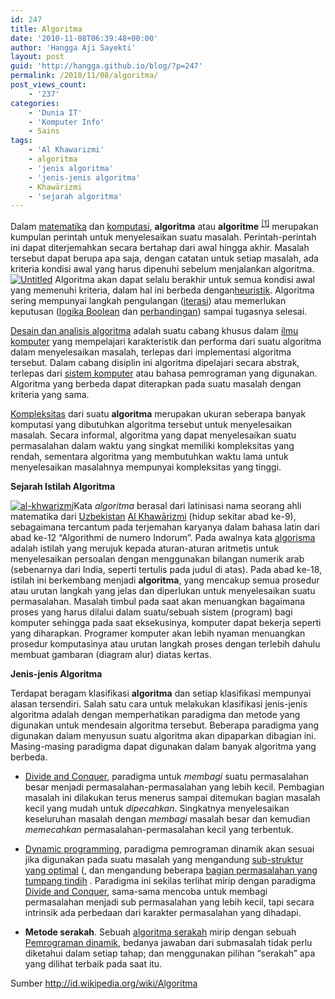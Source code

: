 ```yaml
---
id: 247
title: Algoritma
date: '2010-11-08T06:39:48+00:00'
author: 'Hangga Aji Sayekti'
layout: post
guid: 'http://hangga.github.io/blog/?p=247'
permalink: /2010/11/08/algoritma/
post_views_count:
    - '237'
categories:
    - 'Dunia IT'
    - 'Komputer Info'
    - Sains
tags:
    - 'Al Khawarizmi'
    - algoritma
    - 'jenis algoritma'
    - 'jenis-jenis algoritma'
    - Khawārizmi
    - 'sejarah algoritma'
---
```


Dalam [matematika](http://id.wikipedia.org/wiki/Matematika "Matematika") dan [komputasi](http://id.wikipedia.org/wiki/Komputasi "Komputasi"), **algoritma** atau **algoritme** <sup id="cite_ref-0">[\[1\]](http://id.wikipedia.org/wiki/Algoritma#cite_note-0)</sup> merupakan kumpulan perintah untuk menyelesaikan suatu masalah. Perintah-perintah ini dapat diterjemahkan secara bertahap dari awal hingga akhir. Masalah tersebut dapat berupa apa saja, dengan catatan untuk setiap masalah, ada kriteria kondisi awal yang harus dipenuhi sebelum menjalankan algoritma.[![](http://hangga.github.io/blog/wp-content/uploads/2010/11/Untitled1-300x171.jpg "Untitled")](http://hangga.github.io/blog/wp-content/uploads/2010/11/Untitled1.jpg) Algoritma akan dapat selalu berakhir untuk semua kondisi awal yang memenuhi kriteria, dalam hal ini berbeda dengan[heuristik](http://id.wikipedia.org/wiki/Heuristik "Heuristik"). Algoritma sering mempunyai langkah pengulangan ([iterasi](http://id.wikipedia.org/wiki/Iterasi "Iterasi")) atau memerlukan keputusan ([logika Boolean](http://id.wikipedia.org/w/index.php?title=Aljabar_Boole&action=edit&redlink=1 "Aljabar Boole (halaman belum tersedia)") dan [perbandingan](http://id.wikipedia.org/wiki/Pertidaksamaan "Pertidaksamaan")) sampai tugasnya selesai.

[Desain dan analisis algoritma](http://id.wikipedia.org/w/index.php?title=Desain_dan_analisis_algoritma&action=edit&redlink=1 "Desain dan analisis algoritma (halaman belum tersedia)") adalah suatu cabang khusus dalam [ilmu komputer](http://id.wikipedia.org/wiki/Ilmu_komputer "Ilmu komputer") yang mempelajari karakteristik dan performa dari suatu algoritma dalam menyelesaikan masalah, terlepas dari implementasi algoritma tersebut. Dalam cabang disiplin ini algoritma dipelajari secara abstrak, terlepas dari [sistem komputer](http://id.wikipedia.org/wiki/Sistem_komputer "Sistem komputer") atau bahasa pemrograman yang digunakan. Algoritma yang berbeda dapat diterapkan pada suatu masalah dengan kriteria yang sama.

[Kompleksitas](http://id.wikipedia.org/w/index.php?title=Kompleksitas&action=edit&redlink=1 "Kompleksitas (halaman belum tersedia)") dari suatu **algoritma** merupakan ukuran seberapa banyak komputasi yang dibutuhkan algoritma tersebut untuk menyelesaikan masalah. Secara informal, algoritma yang dapat menyelesaikan suatu permasalahan dalam waktu yang singkat memiliki kompleksitas yang rendah, sementara algoritma yang membutuhkan waktu lama untuk menyelesaikan masalahnya mempunyai kompleksitas yang tinggi.

**Sejarah Istilah Algoritma**

[![](http://hangga.github.io/blog/wp-content/uploads/2011/11/al-khwarizmi-.jpg "al-khwarizmi")](http://hangga.github.io/blog/wp-content/uploads/2011/11/al-khwarizmi-.jpg)Kata *algoritma* berasal dari latinisasi nama seorang ahli matematika dari [Uzbekistan](http://id.wikipedia.org/wiki/Uzbekistan "Uzbekistan") [Al Khawārizmi](http://id.wikipedia.org/wiki/Al_Khawarizmi "Al Khawarizmi") (hidup sekitar abad ke-9), sebagaimana tercantum pada terjemahan karyanya dalam bahasa latin dari abad ke-12 “Algorithmi de numero Indorum”. Pada awalnya kata [algorisma](http://id.wikipedia.org/wiki/Algorisma "Algorisma") adalah istilah yang merujuk kepada aturan-aturan aritmetis untuk menyelesaikan persoalan dengan menggunakan bilangan numerik arab (sebenarnya dari India, seperti tertulis pada judul di atas). Pada abad ke-18, istilah ini berkembang menjadi **algoritma**, yang mencakup semua prosedur atau urutan langkah yang jelas dan diperlukan untuk menyelesaikan suatu permasalahan. Masalah timbul pada saat akan menuangkan bagaimana proses yang harus dilalui dalam suatu/sebuah sistem (program) bagi komputer sehingga pada saat eksekusinya, komputer dapat bekerja seperti yang diharapkan. Programer komputer akan lebih nyaman menuangkan prosedur komputasinya atau urutan langkah proses dengan terlebih dahulu membuat gambaran (diagram alur) diatas kertas.

**Jenis-jenis Algoritma**

Terdapat beragam klasifikasi **algoritma** dan setiap klasifikasi mempunyai alasan tersendiri. Salah satu cara untuk melakukan klasifikasi jenis-jenis algoritma adalah dengan memperhatikan paradigma dan metode yang digunakan untuk mendesain algoritma tersebut. Beberapa paradigma yang digunakan dalam menyusun suatu algoritma akan dipaparkan dibagian ini. Masing-masing paradigma dapat digunakan dalam banyak algoritma yang berbeda.

- [Divide and Conquer](http://id.wikipedia.org/wiki/Divide_and_Conquer "Divide and Conquer"), paradigma untuk *membagi* suatu permasalahan besar menjadi permasalahan-permasalahan yang lebih kecil. Pembagian masalah ini dilakukan terus menerus sampai ditemukan bagian masalah kecil yang mudah untuk *dipecahkan*. Singkatnya menyelesaikan keseluruhan masalah dengan *membagi* masalah besar dan kemudian *memecahkan* permasalahan-permasalahan kecil yang terbentuk.

- [Dynamic programming](http://id.wikipedia.org/w/index.php?title=Dynamic_programming&action=edit&redlink=1 "Dynamic programming (halaman belum tersedia)"), paradigma pemrograman dinamik akan sesuai jika digunakan pada suatu masalah yang mengandung [sub-struktur yang optimal](http://id.wikipedia.org/w/index.php?title=Sub-struktur_yang_optimal&action=edit&redlink=1 "Sub-struktur yang optimal (halaman belum tersedia)") (, dan mengandung beberapa [bagian permasalahan yang tumpang tindih](http://id.wikipedia.org/w/index.php?title=Bagian_permasalahan_yang_tumpang_tindih&action=edit&redlink=1 "Bagian permasalahan yang tumpang tindih (halaman belum tersedia)") . Paradigma ini sekilas terlihat mirip dengan paradigma [Divide and Conquer](http://id.wikipedia.org/wiki/Divide_and_Conquer "Divide and Conquer"), sama-sama mencoba untuk membagi permasalahan menjadi sub permasalahan yang lebih kecil, tapi secara intrinsik ada perbedaan dari karakter permasalahan yang dihadapi.

- **Metode serakah**. Sebuah [algoritma serakah](http://id.wikipedia.org/w/index.php?title=Algoritma_serakah&action=edit&redlink=1 "Algoritma serakah (halaman belum tersedia)") mirip dengan sebuah [Pemrograman dinamik](http://id.wikipedia.org/w/index.php?title=Pemrograman_dinamik&action=edit&redlink=1 "Pemrograman dinamik (halaman belum tersedia)"), bedanya jawaban dari submasalah tidak perlu diketahui dalam setiap tahap; dan menggunakan pilihan “serakah” apa yang dilihat terbaik pada saat itu.

Sumber <http://id.wikipedia.org/wiki/Algoritma>